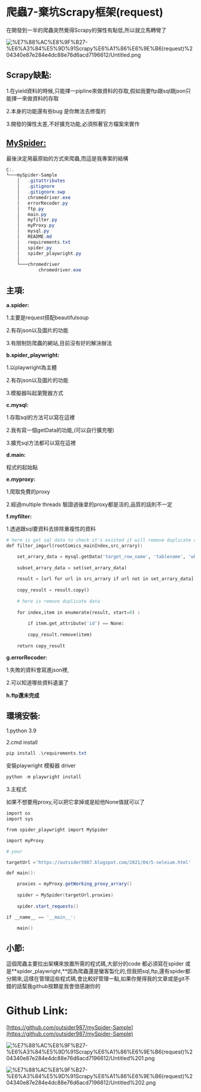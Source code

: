 # 爬蟲7-棄坑Scrapy框架(request)

在開發到一半的爬蟲突然覺得Scrapy的彈性有點低,所以就立馬轉彎了

![%E7%88%AC%E8%9F%B27-%E6%A3%84%E5%9D%91Scrapy%E6%A1%86%E6%9E%B6(request)%204340e87e284e4dc88e76d6acd7196612/Untitled.png](%E7%88%AC%E8%9F%B27-%E6%A3%84%E5%9D%91Scrapy%E6%A1%86%E6%9E%B6(request)%204340e87e284e4dc88e76d6acd7196612/Untitled.png)

## Scrapy缺點:

1.在yield資料的時候,只能擇一pipline來做資料的存取,假如我要ftp跟sql跟json只能擇一來做資料的存取

2.本身的功能還有些bug 是你無法去修復的

3.開發的彈性太差,不好擴充功能,必須照著官方檔案來實作

## [MySpider:](https://github.com/outsider987/mySpider-Sample)

最後決定用最原始的方式來爬蟲,而這是我專案的結構

```powershell
C:.
└───mySpider-Sample
    │   .gitattributes
    │   .gitignore
    │   .gitignore.swp
    │   chromedriver.exe
    │   errorRecoder.py
    │   ftp.py
    │   main.py
    │   myfilter.py
    │   myProxy.py
    │   mysql.py
    │   README.md
    │   requirements.txt
    │   spider.py
    │   spider_playwright.py
    │
    └───chromedriver
            chromedriver.exe
```

## 主項:

**a.spider:**

1.主要是request搭配beautifulsoup

2.有存json以及圖片的功能

3.有限制防爬蟲的網站,目前沒有好的解決辦法

**b.spider_playwright:**

1.以playwright為主體

2.有存json以及圖片的功能

3.模擬器叫起瀏覽器方式

**c.mysql:**

1.存取sql的方法可以寫在這裡

2.我有寫一個getData的功能,(可以自行擴充喔)

3.擴充sql方法都可以寫在這裡

**d.main:**

程式的起始點

**e.myproxy:**

1.爬取免費的proxy

2.經過multiple threads 驗證過後拿的proxy都是活的,品質的話則不一定

**f.myfilter:**

1.透過跟sql要資料去排除重複性的資料

```python
# here is get sql data to check it's existed it will remove duplicate data
def filter_imgurl(rootComics_mainIndex,src_arrary):

	set_arrary_data = mysql.getData('target_row_name', 'tablename', 'where_row_name', 'where_row_value')
	
	subset_arrary_data = set(set_arrary_data)
	
	result = [url for url in src_arrary if url not in set_arrary_data]
	
	copy_result = result.copy()
	
	# here is remove duplicate data
	
	for index,item in enumerate(result, start=0) :
	
		if item.get_attribute('id') == None:
	
		copy_result.remove(item)
	
	return copy_result
```

**g.errorRecoder:**

1.失敗的資料會寫進json裡,

2.可以知道哪些資料遺漏了

**h.ftp還未完成**

## 環境安裝:

1.python 3.9 

2.cmd install

```powershell
pip install .\requirements.txt
```

安裝playwright 模擬器 driver

```powershell
python -m playwright install
```

3.主程式

如果不想要用proxy,可以把它拿掉或是給他None值就可以了

```powershell
import os
import sys

from spider_playwright import MySpider

import myProxy

# your

targetUrl ='https://outsider5987.blogspot.com/2021/04/5-seleium.html'

def main():

	proxies = myProxy.getWorking_proxy_arrary()
	
	spider = MySpider(targetUrl,proxies)
	
	spider.start_requests()

if __name__ == '__main__':

	main()
```

## 小節:

這個爬蟲主要拉出架構來放置所需的程式碼,大部分的code 都必須寫在spider 或是**spider_playwright,**因為爬蟲還是蠻客製化的,但我把sql,ftp,還有spider都分開來,這樣在管理這些程式碼,會比較好管理一點,如果你覺得我的文章或是git不錯的話幫我github按顆星我會很感謝你的

# Github Link:

[https://github.com/outsider987/mySpider-Sample](https://github.com/outsider987/mySpider-Sample)

![%E7%88%AC%E8%9F%B27-%E6%A3%84%E5%9D%91Scrapy%E6%A1%86%E6%9E%B6(request)%204340e87e284e4dc88e76d6acd7196612/Untitled%201.png](%E7%88%AC%E8%9F%B27-%E6%A3%84%E5%9D%91Scrapy%E6%A1%86%E6%9E%B6(request)%204340e87e284e4dc88e76d6acd7196612/Untitled%201.png)

![%E7%88%AC%E8%9F%B27-%E6%A3%84%E5%9D%91Scrapy%E6%A1%86%E6%9E%B6(request)%204340e87e284e4dc88e76d6acd7196612/Untitled%202.png](%E7%88%AC%E8%9F%B27-%E6%A3%84%E5%9D%91Scrapy%E6%A1%86%E6%9E%B6(request)%204340e87e284e4dc88e76d6acd7196612/Untitled%202.png)
